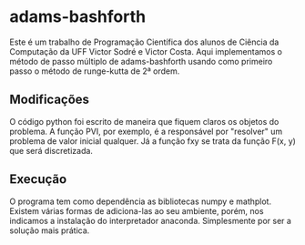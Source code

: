 # adams-bashforth
Este é um trabalho de Programação Científica dos alunos de Ciência da Computação da UFF Victor Sodré e Victor Costa. 
Aqui implementamos o método de passo múltiplo de adams-bashforth usando como primeiro passo o método de runge-kutta de 2ª ordem.
## Modificações
O código python foi escrito de maneira que fiquem claros os objetos do problema. A função PVI, por exemplo, é a responsável por
"resolver" um problema de valor inicial qualquer. Já a função fxy se trata da função F(x, y) que será discretizada.
## Execução
O programa tem como dependência as bibliotecas numpy e mathplot. Existem várias formas de adiciona-las ao seu ambiente, porém,
nos indicamos a instalação do interpretador anaconda. Simplesmente por ser a solução mais prática.
